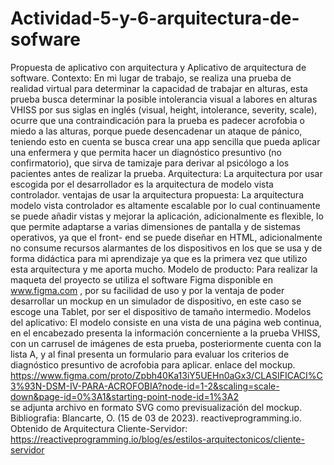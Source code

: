 # Actividad-5-y-6-arquitectura-de-sofware
Propuesta de aplicativo con arquitectura y Aplicativo de arquitectura de software.
Contexto: En mi lugar de trabajo, se realiza una prueba de realidad virtual para determinar la capacidad de trabajar en alturas, esta prueba busca determinar la posible intolerancia visual a labores en alturas VHISS por sus siglas en inglés (visual, height, intolerance, severity, scale), ocurre que una contraindicación para la prueba es padecer acrofobia o miedo a las alturas, porque puede desencadenar un ataque de pánico, teniendo esto en cuenta se busca crear una app sencilla que pueda aplicar una enfermera y que permita hacer un diagnóstico presuntivo (no confirmatorio), que sirva de tamizaje para derivar al psicólogo a los pacientes antes de realizar la prueba.
Arquitectura:  La arquitectura por usar escogida por el desarrollador es la arquitectura de modelo vista controlador.
ventajas de usar la arquitectura propuesta:  La arquitectura modelo vista controlador es altamente escalable por lo cual continuamente se puede añadir vistas y mejorar la aplicación, adicionalmente es flexible, lo que permite adaptarse a varias dimensiones de pantalla y de sistemas operativos, ya que el front- end se puede diseñar en HTML, adicionalmente no consume recursos alarmantes de los dispositivos  en los que se usa y de forma didáctica para mi aprendizaje ya que es la primera vez que utilizo esta arquitectura y me aporta mucho.
Modelo de producto:  Para realizar la maqueta del proyecto se utiliza el software Figma disponible en www.figma.com , por su facilidad de uso y por la ventaja de poder desarrollar un mockup en un simulador de dispositivo, en este caso se escoge una Tablet, por ser el dispositivo de tamaño intermedio.
Modelos del aplicativo: El modelo consiste en una vista de una página web continua, en el encabezado presenta la información concerniente a la prueba VHISS, con un carrusel de imágenes de esta prueba, posteriormente cuenta con la lista A, y al final presenta un formulario para evaluar los criterios de diagnóstico presuntivo de acrofobia para aplicar.
enlace del mockup.
https://www.figma.com/proto/Zpbh40Ka13iY5UEHn0aGx3/CLASIFICACI%C3%93N-DSM-IV-PARA-ACROFOBIA?node-id=1-2&scaling=scale-down&page-id=0%3A1&starting-point-node-id=1%3A2  
se adjunta archivo en formato SVG como previsualización del mockup.
Bibliografia:  Blancarte, O. (15 de 03 de 2023). reactiveprogramming.io. Obtenido de Arquitectura Cliente-Servidor: https://reactiveprogramming.io/blog/es/estilos-arquitectonicos/cliente-servidor

